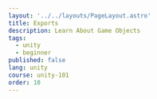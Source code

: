 ```yaml
---
layout: '../../layouts/PageLayout.astro'
title: Exports
description: Learn About Game Objects
tags:
  - unity
  - beginner
published: false
lang: unity
course: unity-101
order: 10
---
```

